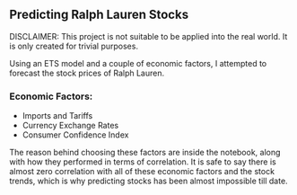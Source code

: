 ## Predicting Ralph Lauren Stocks

DISCLAIMER: This project is not suitable to be applied into the real world. It is only created for trivial purposes. 

Using an ETS model and a couple of economic factors, I attempted to forecast the stock prices of Ralph Lauren. 

### Economic Factors:
- Imports and Tariffs
- Currency Exchange Rates
- Consumer Confidence Index

The reason behind choosing these factors are inside the notebook, along with how they performed in terms of correlation. It is safe to say there is almost zero correlation with all of these economic factors and the stock trends, which is why predicting stocks has been almost impossible till date.
